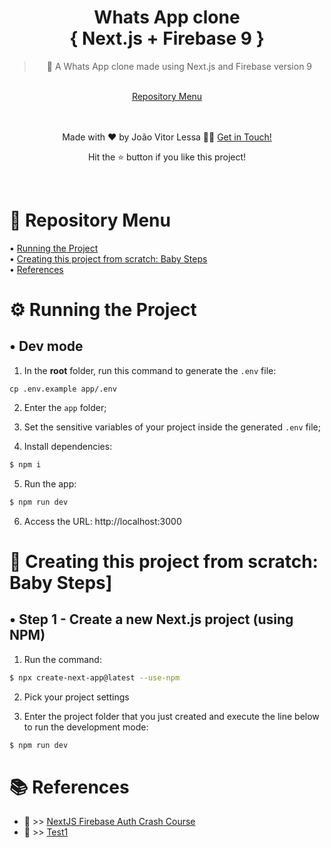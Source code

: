<div align="center">
  <h1 align='center'>Whats App clone<br/>
  { Next.js + Firebase 9 }</h1>
  
  > 💬 A Whats App clone made using Next.js and Firebase version 9
  
  <br/>
  <a href="#-repository-menu">Repository Menu</a><br/>
  
  <br/><br/>
  Made with ❤️ by João Vitor Lessa 👏🏻 
  <a href="https://www.linkedin.com/in/jvitorlb/">Get in Touch!</a>
  <p>Hit the ⭐️ button if you like this project!</p>
</div>

<br/>

# 🔖 Repository Menu

<p>
  •  <a href="#%EF%B8%8F-running-the-project">Running the Project</a><br/>
  •  <a href="#-creating-this-project-from-scratch-baby-steps">Creating this project from scratch: Baby Steps</a><br/>
  •  <a href="#-references">References</a><br/>
</p>

# ⚙️ Running the Project

## • Dev mode

1. In the **root** folder, run this command to generate the `.env` file:

```
cp .env.example app/.env
```

2. Enter the `app` folder;

3. Set the sensitive variables of your project inside the generated `.env` file;

4. Install dependencies:

```bash
$ npm i
```

5. Run the app:

```bash
$ npm run dev
```

6. Access the URL: http://localhost:3000

# 🔨 Creating this project from scratch: Baby Steps]

## • Step 1 - Create a new Next.js project (using NPM)

1. Run the command:

```bash
$ npx create-next-app@latest --use-npm
```

2. Pick your project settings

3. Enter the project folder that you just created and execute the line below to run the development mode:

```bash
$ npm run dev
```

# 📚 References

- 🎥 >> [NextJS Firebase Auth Crash Course](https://www.youtube.com/watch?v=qBGAdenirbs)
- 📖 >> [Test1](https://google.com)

